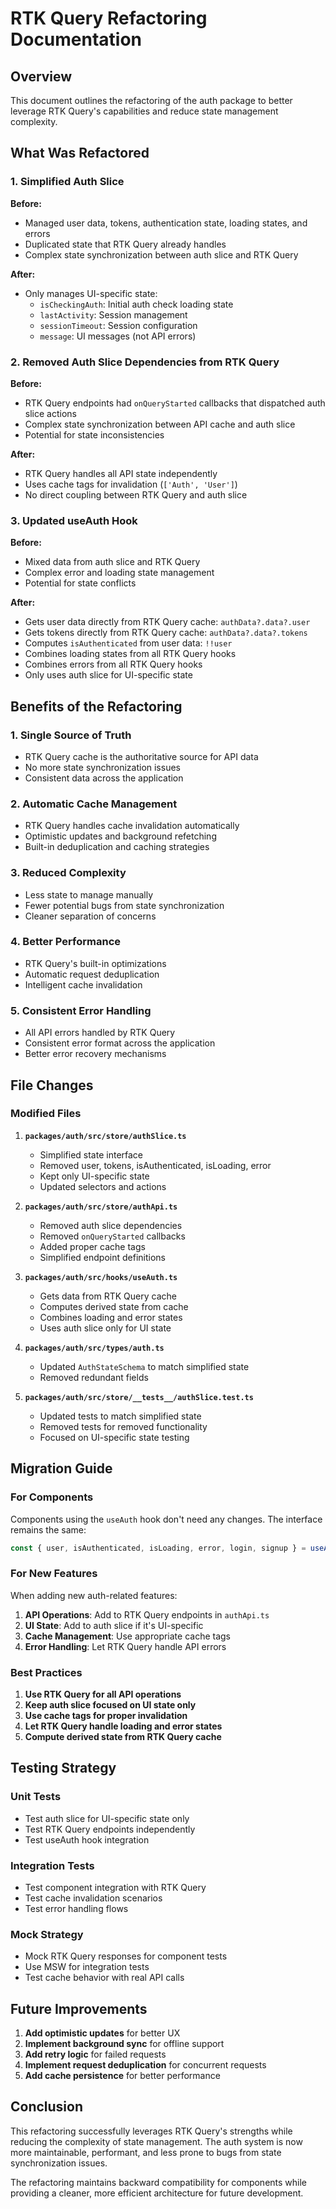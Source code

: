 # RTK Query Refactoring Documentation

## Overview

This document outlines the refactoring of the auth package to better leverage RTK Query's capabilities and reduce state management complexity.

## What Was Refactored

### 1. **Simplified Auth Slice**

**Before:**
- Managed user data, tokens, authentication state, loading states, and errors
- Duplicated state that RTK Query already handles
- Complex state synchronization between auth slice and RTK Query

**After:**
- Only manages UI-specific state:
  - `isCheckingAuth`: Initial auth check loading state
  - `lastActivity`: Session management
  - `sessionTimeout`: Session configuration
  - `message`: UI messages (not API errors)

### 2. **Removed Auth Slice Dependencies from RTK Query**

**Before:**
- RTK Query endpoints had `onQueryStarted` callbacks that dispatched auth slice actions
- Complex state synchronization between API cache and auth slice
- Potential for state inconsistencies

**After:**
- RTK Query handles all API state independently
- Uses cache tags for invalidation (`['Auth', 'User']`)
- No direct coupling between RTK Query and auth slice

### 3. **Updated useAuth Hook**

**Before:**
- Mixed data from auth slice and RTK Query
- Complex error and loading state management
- Potential for state conflicts

**After:**
- Gets user data directly from RTK Query cache: `authData?.data?.user`
- Gets tokens directly from RTK Query cache: `authData?.data?.tokens`
- Computes `isAuthenticated` from user data: `!!user`
- Combines loading states from all RTK Query hooks
- Combines errors from all RTK Query hooks
- Only uses auth slice for UI-specific state

## Benefits of the Refactoring

### 1. **Single Source of Truth**
- RTK Query cache is the authoritative source for API data
- No more state synchronization issues
- Consistent data across the application

### 2. **Automatic Cache Management**
- RTK Query handles cache invalidation automatically
- Optimistic updates and background refetching
- Built-in deduplication and caching strategies

### 3. **Reduced Complexity**
- Less state to manage manually
- Fewer potential bugs from state synchronization
- Cleaner separation of concerns

### 4. **Better Performance**
- RTK Query's built-in optimizations
- Automatic request deduplication
- Intelligent cache invalidation

### 5. **Consistent Error Handling**
- All API errors handled by RTK Query
- Consistent error format across the application
- Better error recovery mechanisms

## File Changes

### Modified Files

1. **`packages/auth/src/store/authSlice.ts`**
   - Simplified state interface
   - Removed user, tokens, isAuthenticated, isLoading, error
   - Kept only UI-specific state
   - Updated selectors and actions

2. **`packages/auth/src/store/authApi.ts`**
   - Removed auth slice dependencies
   - Removed `onQueryStarted` callbacks
   - Added proper cache tags
   - Simplified endpoint definitions

3. **`packages/auth/src/hooks/useAuth.ts`**
   - Gets data from RTK Query cache
   - Computes derived state from cache
   - Combines loading and error states
   - Uses auth slice only for UI state

4. **`packages/auth/src/types/auth.ts`**
   - Updated `AuthStateSchema` to match simplified state
   - Removed redundant fields

5. **`packages/auth/src/store/__tests__/authSlice.test.ts`**
   - Updated tests to match simplified state
   - Removed tests for removed functionality
   - Focused on UI-specific state testing

## Migration Guide

### For Components

Components using the `useAuth` hook don't need any changes. The interface remains the same:

```typescript
const { user, isAuthenticated, isLoading, error, login, signup } = useAuth();
```

### For New Features

When adding new auth-related features:

1. **API Operations**: Add to RTK Query endpoints in `authApi.ts`
2. **UI State**: Add to auth slice if it's UI-specific
3. **Cache Management**: Use appropriate cache tags
4. **Error Handling**: Let RTK Query handle API errors

### Best Practices

1. **Use RTK Query for all API operations**
2. **Keep auth slice focused on UI state only**
3. **Use cache tags for proper invalidation**
4. **Let RTK Query handle loading and error states**
5. **Compute derived state from RTK Query cache**

## Testing Strategy

### Unit Tests
- Test auth slice for UI-specific state only
- Test RTK Query endpoints independently
- Test useAuth hook integration

### Integration Tests
- Test component integration with RTK Query
- Test cache invalidation scenarios
- Test error handling flows

### Mock Strategy
- Mock RTK Query responses for component tests
- Use MSW for integration tests
- Test cache behavior with real API calls

## Future Improvements

1. **Add optimistic updates** for better UX
2. **Implement background sync** for offline support
3. **Add retry logic** for failed requests
4. **Implement request deduplication** for concurrent requests
5. **Add cache persistence** for better performance

## Conclusion

This refactoring successfully leverages RTK Query's strengths while reducing the complexity of state management. The auth system is now more maintainable, performant, and less prone to bugs from state synchronization issues.

The refactoring maintains backward compatibility for components while providing a cleaner, more efficient architecture for future development. 